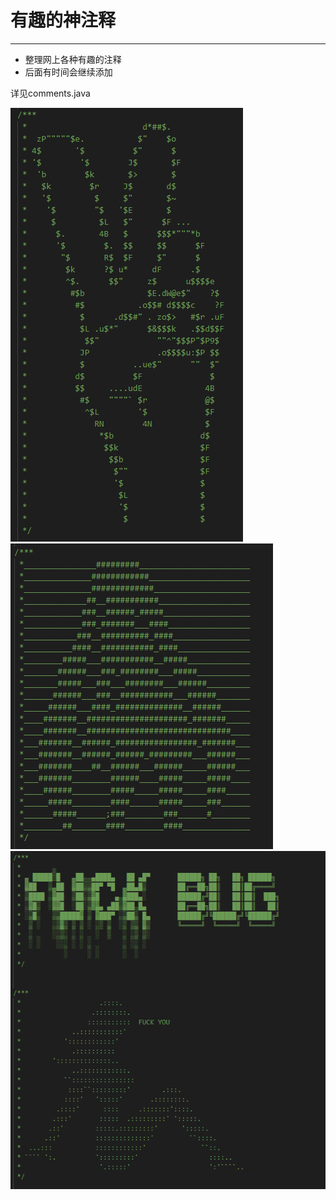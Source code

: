 # 有趣的神注释

 ---

- 整理网上各种有趣的注释
- 后面有时间会继续添加

详见comments.java

![demo1](demo1.png)  
![demo1](demo2.png)  
![demo1](demo3.png)
